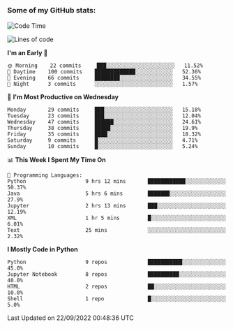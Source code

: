 ##
### Some of my GitHub stats:


<!--START_SECTION:waka-->
![Code Time](http://img.shields.io/badge/Code%20Time-21%20hrs%2012%20mins-blue)

![Lines of code](https://img.shields.io/badge/From%20Hello%20World%20I%27ve%20Written-9%20Million%20lines%20of%20code-blue)

**I'm an Early 🐤** 

```text
🌞 Morning    22 commits     ███░░░░░░░░░░░░░░░░░░░░░░   11.52% 
🌆 Daytime    100 commits    █████████████░░░░░░░░░░░░   52.36% 
🌃 Evening    66 commits     ████████░░░░░░░░░░░░░░░░░   34.55% 
🌙 Night      3 commits      ░░░░░░░░░░░░░░░░░░░░░░░░░   1.57%

```
📅 **I'm Most Productive on Wednesday** 

```text
Monday       29 commits     ███░░░░░░░░░░░░░░░░░░░░░░   15.18% 
Tuesday      23 commits     ███░░░░░░░░░░░░░░░░░░░░░░   12.04% 
Wednesday    47 commits     ██████░░░░░░░░░░░░░░░░░░░   24.61% 
Thursday     38 commits     █████░░░░░░░░░░░░░░░░░░░░   19.9% 
Friday       35 commits     ████░░░░░░░░░░░░░░░░░░░░░   18.32% 
Saturday     9 commits      █░░░░░░░░░░░░░░░░░░░░░░░░   4.71% 
Sunday       10 commits     █░░░░░░░░░░░░░░░░░░░░░░░░   5.24%

```


📊 **This Week I Spent My Time On** 

```text
💬 Programming Languages: 
Python                   9 hrs 12 mins       ████████████░░░░░░░░░░░░░   50.37% 
Java                     5 hrs 6 mins        ███████░░░░░░░░░░░░░░░░░░   27.9% 
Jupyter                  2 hrs 13 mins       ███░░░░░░░░░░░░░░░░░░░░░░   12.19% 
XML                      1 hr 5 mins         █░░░░░░░░░░░░░░░░░░░░░░░░   6.01% 
Text                     25 mins             ░░░░░░░░░░░░░░░░░░░░░░░░░   2.32%

```

**I Mostly Code in Python** 

```text
Python                   9 repos             ███████████░░░░░░░░░░░░░░   45.0% 
Jupyter Notebook         8 repos             ██████████░░░░░░░░░░░░░░░   40.0% 
HTML                     2 repos             ██░░░░░░░░░░░░░░░░░░░░░░░   10.0% 
Shell                    1 repo              █░░░░░░░░░░░░░░░░░░░░░░░░   5.0%

```



 Last Updated on 22/09/2022 00:48:36 UTC
<!--END_SECTION:waka-->

